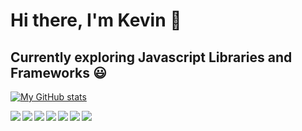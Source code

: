 # Hi there, I'm Kevin 👋
## Currently exploring Javascript Libraries and Frameworks 😃
[![My GitHub stats](https://github-readme-stats.vercel.app/api?username=chen1571&theme=dracula)](https://github.com/chen1571/github-readme-stats)

<img src="https://img.icons8.com/color/48/000000/java.png" align ='left' />
<img src="https://img.icons8.com/color/48/000000/html-5.png" align ='left' />
<img src="https://img.icons8.com/color/48/000000/css3.png" align ='left' />
<img src="https://img.icons8.com/color/48/000000/javascript.png" align ='left' />
<img src="https://img.icons8.com/plasticine/48/000000/react.png" align ='left' />
<img src="https://img.icons8.com/color/48/000000/nodejs.png" align ='left' />
<img src="https://img.icons8.com/color/48/000000/mongodb.png" align ='left' />

<!--
[![My GitHub stats](https://github-readme-stats.vercel.app/api?username=chen1571)](https://github.com/chen1571/github-readme-stats)

[![Top Langs](https://github-readme-stats.vercel.app/api/top-langs/?username=chen1571)](https://github.com/chen1571/github-readme-stats)
-->

<!--
**CoolRanchDip/CoolRanchDip** is a ✨ _special_ ✨ repository because its `README.md` (this file) appears on your GitHub profile.

Here are some ideas to get you started:

- 🔭 I’m currently working on ...
- 🌱 I’m currently learning ...
- 👯 I’m looking to collaborate on ...
- 🤔 I’m looking for help with ...
- 💬 Ask me about ...
- 📫 How to reach me: ...
- 😄 Pronouns: ...
- ⚡ Fun fact: ...
-->
